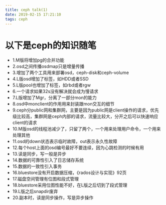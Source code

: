 ```yaml
---
title: ceph talk(1)
date: 2019-02-15 17:21:10
tags: ceph
---
```


# 以下是ceph的知识随笔
- 1.M版将增加pg的合并功能
- 2.osd之间传播osdmap只是增量传播
- 3.增加了两个工具用来部署osd，ceph-disk和ceph-volume
- 4.L版osd增加了标签，如HDD或者SSD
- 5.L版pool也增加了标签，如rbd或者rgw
- 6.一个请求如果32s没有解决就会成为慢请求
- 7.L版增加了Mgr，分离了一部分mon的能力
- 8.osd中monclient的作用用来封装跟mon交互的细节
- 9.ceph分public网和集群网，主要是因为public网是client操作的请求，优先级比较高，集群网是ceph内部的请求，流量比较大，分开之后可以快速响应client的请求
- 10.M版osd的线程池减少了，只留了两个，一个用来处理用户命令，一个用来处理其他
- 11.osd的down状态表示临时故障，out表示永久性故障
- 12.每个host上面的osd编号最好不要连续，因为心跳检测的时候有用
- 13.读是同步，写一般是异步
- 14.数据的可靠性引入了日志储存系统
- 15.数据的一致性引入事务
- 16.bluestore没有开启数据压缩，《rados设计与实现》92页
- 17.磁盘空间管理有位图和段式管理
- 18.bluestore采用位图性能不好，在L版之后切到了段式管理
- 19.L版之后snapdir废弃
- 20.副本时，读是同步操作，写是异步操作
